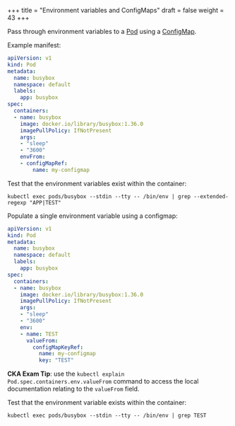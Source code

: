 +++
title = "Environment variables and ConfigMaps"
draft = false
weight = 43
+++

Pass through environment variables to a [Pod](/portfolio/kubernetes/pod/) using a [ConfigMap](/portfolio/kubernetes/configmap/).

Example manifest:

```yaml { linenos=inline }
apiVersion: v1
kind: Pod
metadata:
  name: busybox
  namespace: default
  labels:
    app: busybox
spec:
  containers:
  - name: busybox
    image: docker.io/library/busybox:1.36.0
    imagePullPolicy: IfNotPresent
    args:
    - "sleep"
    - "3600"
    envFrom:
    - configMapRef:
        name: my-configmap
```

Test that the environment variables exist within the container:

```shell
kubectl exec pods/busybox --stdin --tty -- /bin/env | grep --extended-regexp "APP|TEST"
```

Populate a single environment variable using a configmap:

```yaml { linenos=inline }
apiVersion: v1
kind: Pod
metadata:
  name: busybox
  namespace: default
  labels:
    app: busybox
spec:
  containers:
  - name: busybox
    image: docker.io/library/busybox:1.36.0
    imagePullPolicy: IfNotPresent
    args:
    - "sleep"
    - "3600"
    env:
    - name: TEST
      valueFrom:
        configMapKeyRef:
          name: my-configmap
          key: "TEST"
```

**CKA Exam Tip**: use the `kubectl explain Pod.spec.containers.env.valueFrom` command to access the local documentation relating to the `valueFrom` field.

Test that the environment variable exists within the container:

```shell
kubectl exec pods/busybox --stdin --tty -- /bin/env | grep TEST
```
